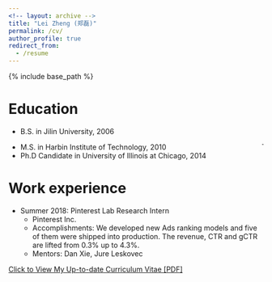 ```yaml
---
<!-- layout: archive -->
title: "Lei Zheng (郑磊)"
permalink: /cv/
author_profile: true
redirect_from:
  - /resume
---
```


{% include base_path %}

Education
======
* B.S. in Jilin University, 2006  <p align="right"><img src="https://lzheng21.github.io/files/jilin.jpeg" alt="Photo" style="float:right;width:4px;height:4px;"/></p>
* M.S. in Harbin Institute of Technology, 2010
* Ph.D Candidate in University of Illinois at Chicago, 2014

Work experience
======
* Summer 2018: Pinterest Lab Research Intern
  * Pinterest Inc.
  * Accomplishments: We developed new Ads ranking models and five of them were shipped into production. The revenue, CTR and gCTR are lifted from 0.3% up to 4.3%.
  * Mentors: Dan Xie, Jure Leskovec

[Click to View My Up-to-date Curriculum Vitae [PDF]](http://lzheng21.github.io/files/cv.pdf)

<!-- <embed src="http://lzheng21.github.io/files/cv.pdf" width="650" height="1800" type='application/pdf'> -->
